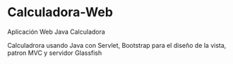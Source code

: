 # Calculadora-Web
Aplicación Web Java Calculadora

Calculadrora usando Java con Servlet, Bootstrap para el diseño de la vista, patron MVC y servidor Glassfish

